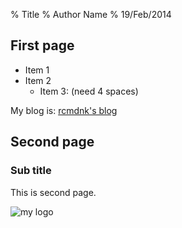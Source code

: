 % Title
% Author Name
% 19/Feb/2014

## First page

- Item 1
- Item 2
    - Item 3: (need 4 spaces)

My blog is: [rcmdnk's blog](http://rcmdnk.github.io/)

## Second page

### Sub title

This is second page.

![my logo](http://rcmdnk.github.io/images/MacApp/MacLogo.jpg)
